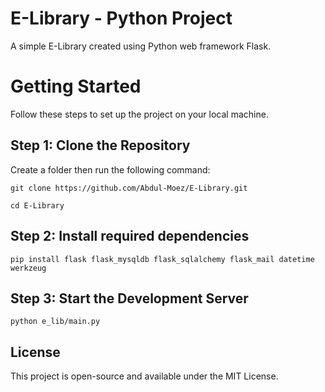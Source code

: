 # E-Library - Python Project
A simple E-Library created using Python web framework Flask.

# Getting Started
Follow these steps to set up the project on your local machine.

## Step 1: Clone the Repository
Create a folder then run the following command:
```
git clone https://github.com/Abdul-Moez/E-Library.git
```
```
cd E-Library
```

## Step 2: Install required dependencies
```
pip install flask flask_mysqldb flask_sqlalchemy flask_mail datetime werkzeug
```

## Step 3: Start the Development Server
```
python e_lib/main.py
```

## License
This project is open-source and available under the MIT License.